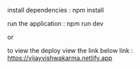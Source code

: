 install dependencies : npm install   


run the application : npm run dev  

or

to view the deploy view the link below
link :  https://vijayvishwakarma.netlify.app
